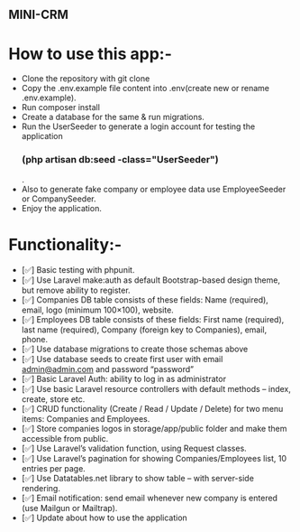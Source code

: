 ## MINI-CRM

# How to use this app:-
- Clone the repository with git clone
- Copy the .env.example file content into .env(create new or rename .env.example).
- Run composer install
- Create a database for the same & run migrations.
- Run the UserSeeder to generate a login account for testing the application <h3>(php artisan db:seed -class="UserSeeder")</h3>.
- Also to generate fake company or employee data use EmployeeSeeder or CompanySeeder.
- Enjoy the application.

# Functionality:-

- [✅] Basic testing with phpunit.
- [✅] Use Laravel make:auth as default Bootstrap-based design theme, but remove ability to register.
- [✅] Companies DB table consists of these fields: Name (required), email, logo (minimum 100×100), website.
- [✅] Employees DB table consists of these fields: First name (required), last name (required), Company (foreign key to Companies), email, phone.
- [✅] Use database migrations to create those schemas above
- [✅] Use database seeds to create first user with email admin@admin.com and password “password”
- [✅] Basic Laravel Auth: ability to log in as administrator
- [✅] Use basic Laravel resource controllers with default methods – index, create, store etc.
- [✅] CRUD functionality (Create / Read / Update / Delete) for two menu items: Companies and Employees.
- [✅] Store companies logos in storage/app/public folder and make them accessible from public.
- [✅] Use Laravel’s validation function, using Request classes.
- [✅] Use Laravel’s pagination for showing Companies/Employees list, 10 entries per page.
- [✅] Use Datatables.net library to show table – with server-side rendering.
- [✅] Email notification: send email whenever new company is entered (use Mailgun or Mailtrap).
- [✅] Update about how to use the application